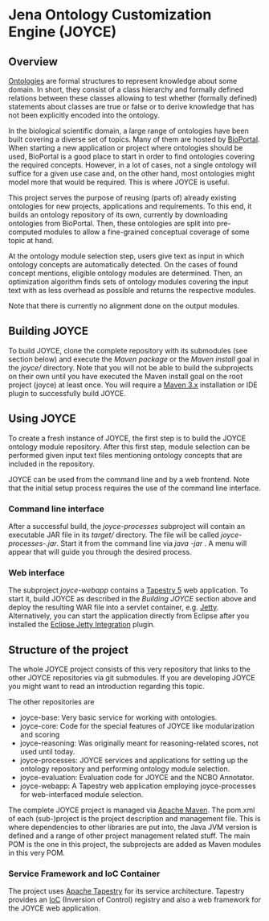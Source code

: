 # Jena Ontology Customization Engine (JOYCE)

## Overview

[Ontologies](https://en.wikipedia.org/wiki/Ontology_(information_science)) are formal structures to represent knowledge about some domain. In short, they consist of a class hierarchy and formally defined relations between these classes allowing to test whether (formally defined) statements about classes are true or false or to derive knowledge that has not been explicitly encoded into the ontology.

In the biological scientific domain, a large range of ontologies have been built covering a diverse set of topics. Many of them are hosted by [BioPortal](http://bioportal.bioontology.org/). When starting a new application or project where ontologies should be used, BioPortal is a good place to start in order to find ontologies covering the required concepts. However, in a lot of cases, not a single ontology will suffice for a given use case and, on the other hand, most ontologies might model more that would be required. This is where JOYCE is useful.

This project serves the purpose of reusing (parts of) already existing ontologies for new projects, applications and requirements. To this end, it builds an ontology repository of its own, currently by downloading ontologies from BioPortal. Then, these ontologies are split into pre-computed modules to allow a fine-grained conceptual coverage of some topic at hand.

At the ontology module selection step, users give text as input in which ontology concepts are automatically detected. On the cases of found concept mentions, eligible ontology modules are determined. Then, an optimization algorithm finds sets of ontology modules covering the input text with as less overhead as possible and returns the respective modules.

Note that there is currently no alignment done on the output modules.

## Building JOYCE

To build JOYCE, clone the complete repository with its submodules (see section below) and execute the *Maven package* or the *Maven install* goal in the *joyce/* directory. Note that you will not be able to build the subprojects on their own until you have executed the Maven install goal on the root project (joyce) at least once. You will require a [Maven 3.x](https://maven.apache.org/) installation or IDE plugin to successfully build JOYCE.

## Using JOYCE

To create a fresh instance of JOYCE, the first step is to build the JOYCE ontology module repository. After this first step, module selection can be performed given input text files mentioning ontology concepts that are included in the repository.

JOYCE can be used from the command line and by a web frontend. Note that the initial setup process requires the use of the command line interface.

### Command line interface
After a successful build, the *joyce-processes* subproject will contain an executable JAR file in its *target/* directory. The file will be called *joyce-processes-<version>.jar*. Start it from the command line via *java -jar <path to the executable JAR file>*. A menu will appear that will guide you through the desired process.
  
### Web interface
The subproject *joyce-webapp* contains a [Tapestry 5](http://tapestry.apache.org/) web application. To start it, build JOYCE as described in the *Building JOYCE* section above and deploy the resulting WAR file into a servlet container, e.g. [Jetty](https://www.eclipse.org/jetty/). Alternatively, you can start the application directly from Eclipse after you installed the [Eclipse Jetty Integration](http://eclipse-jetty.github.io/) plugin.

## Structure of the project

The whole JOYCE project consists of this very repository that links to the other JOYCE repositories via git submodules. If you are developing JOYCE you might want to read an introduction regarding this topic.

The other repositories are

- joyce-base: Very basic service for working with ontologies.
- joyce-core: Code for the special features of JOYCE like modularization and scoring
- joyce-reasoning: Was originally meant for reasoning-related scores, not used until today.
- joyce-processes: JOYCE services and applications for setting up the ontology repository and performing ontology module selection.
- joyce-evaluation: Evaluation code for JOYCE and the NCBO Annotator.
- joyce-webapp: A Tapestry web application employing joyce-processes for web-interfaced module selection.

The complete JOYCE project is managed via [Apache Maven](http://maven.apache.org/). The pom.xml of each (sub-)project is the project description and management file. This is where dependencies to other libraries are put into, the Java JVM version is defined and a range of other project management related stuff. The main POM is the one in this project, the subprojects are added as Maven modules in this very POM.

### Service Framework and IoC Container

The project uses [Apache Tapestry](http://tapestry.apache.org/) for its service architecture. Tapestry provides an [IoC](https://en.wikipedia.org/wiki/Inversion_of_control) (Inversion of Control) registry and also a web framework for the JOYCE web application.
